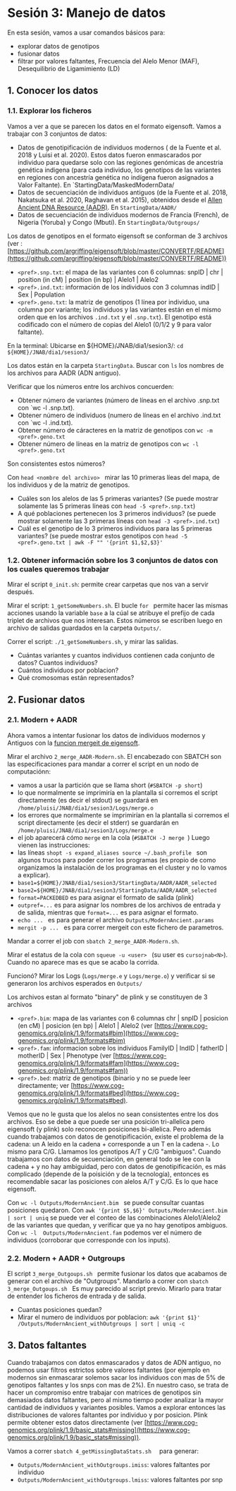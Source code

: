 # Sesión 3: Manejo de datos

En esta sesión, vamos a usar comandos básicos para:
- explorar datos de genotipos
- fusionar datos
- filtrar por valores faltantes, Frecuencia del Alelo Menor (MAF), Desequilibrio de Ligamimiento (LD)

## 1. Conocer los datos

### 1.1. Explorar los ficheros

Vamos a ver a que se parecen los datos en el formato eigensoft.
Vamos a trabajar con 3 conjuntos de datos:
- Datos de genotipificación de individuos modernos ( de la Fuente et al. 2018 y Luisi et al. 2020). Estos datos fueron enmascarados por individuo para quedarse solo con las regiones genómicas de ancestria genética indigena (para cada individuo, los genotipos de las variantes en regiones con ancestría genética no indígena fueron asignados a Valor Faltante). En `StartingData/MaskedModernData/
- Datos de secuenciación de individuos antiguos (de la Fuente et al. 2018, Nakatsuka et al. 2020, Raghavan et al. 2015), obtenidos desde el [Allen Ancient DNA Resource (AADR)](https://dataverse.harvard.edu/dataset.xhtml?persistentId=doi:10.7910/DVN/FFIDCW). En `StartingData/AADR/`
- Datos de secuenciación de individuos modernos de Francia (French), de Nigeria (Yoruba) y Congo (Mbuti). En `StartingData/Outgroups/`

Los datos de genotipos en el formato eigensoft se conforman de 3 archivos (ver : [https://github.com/argriffing/eigensoft/blob/master/CONVERTF/README](https://github.com/argriffing/eigensoft/blob/master/CONVERTF/README)) 
- `<pref>.snp.txt`: el mapa de las variantes con 6 columnas: snpID | chr | position (in cM) | position (in bp) | Alelo1 | Alelo2
- `<pref>.ind.txt`: información de los individuos con 3 columnas indID | Sex | Population
- `<pref>.geno.txt`: la matriz de genotipos (1 línea por individuo, una columna por variante; los individuos y las variantes están en el mismo orden que en los archivos  `.ind.txt` y el `.snp.txt`). El genotipo está codificado con el número de copias del Alelo1 (0/1/2 y 9 para valor faltante).

En la terminal: Ubicarse en ${HOME}/JNAB/dia1/sesion3/: ` cd ${HOME}/JNAB/dia1/sesion3/ `

Los datos están en la carpeta `StartingData`.
Buscar con `ls` los nombres de los archivos para AADR (ADN antiguo).

Verificar que los números entre los archivos concuerden:
- Obtener número de variantes (número de líneas en el archivo <pref>.snp.txt con `wc -l <pref>.snp.txt).
- Obtener número de individuos (numero de líneas en el archivo <pref>.ind.txt con `wc  -l <pref>.ind.txt).
- Obtener número de cáracteres en la matriz de genotipos con `wc -m <pref>.geno.txt`
- Obtener número de líneas en la matriz de genotipos con `wc -l <pref>.geno.txt`

Son consistentes estos números?

Con `head <nombre del archivo> ` mirar las 10 primeras líeas del mapa, de los individuos y de la matriz de genotipos.
- Cuáles son los alelos de las 5 primeras variantes? (Se puede mostrar solamente las 5 primeras líneas con `head -5 <pref>.snp.txt`)
- A qué poblaciones pertenecen los 3 primeros individuos? (se puede mostrar solamente las 3 primeras líneas con `head -3 <pref>.ind.txt`)
- Cuál es el genotipo de lo 3 primeros individuos para las 5 primeras variantes? (se puede mostrar estos genotipos con `head -5 <pref>.geno.txt | awk -F "" '{print $1,$2,$3}' `

### 1.2. Obtener información sobre los 3 conjuntos de datos con los cuales queremos trabajar

Mirar el script ` 0_init.sh `: permite crear carpetas que nos van a servir después.  

Mirar el script: ` 1_getSomeNumbers.sh `. El bucle `for ` permite hacer las mismas acciones usando la variable `base` a la cúal se atribuye el prefijo de cada triplet de archivos que nos interesan. Estos números se escriben luego en archivo de salidas guardados en la carpeta `Outputs/`.

Correr el script: ` ./1_getSomeNumbers.sh `, y mirar las salidas.
- Cuántas variantes y cuantos individuos contienen cada conjunto de datos? Cuantos individuos?
- Cuántos individuos por poblacion?
- Qué cromosomas están representados?


## 2. Fusionar datos

### 2.1. Modern + AADR
Ahora vamos a intentar fusionar los datos de individuos modernos y Antiguos con la [funcion mergeit de eigensoft](https://github.com/argriffing/eigensoft/blob/master/CONVERTF/README).

Mirar el archivo `2_merge_AADR-Modern.sh`.
El encabezado con SBATCH son las especificaciones para mandar a correr el script en un nodo de computaciónn:
- vamos a usar la partición que se llama short (`#SBATCH -p short`)
- lo  que normalmente se imprimiría en la plantalla si corremos el script directamente (es decir el stdout) se guardará en `/home/pluisi/JNAB/dia1/sesion3/Logs/merge.o`
- los errores que normalmente se imprimirían en la plantalla si corremos el script directamente (es decir el stderr) se guardarán en `/home/pluisi/JNAB/dia1/sesion3/Logs/merge.e`
- el job aparecerá cómo `merge` en la cola (`#SBATCH -J merge `)
Luego vienen las instrucciones: 
- las líneas `shopt -s expand_aliases
source ~/.bash_profile ` son algunos trucos para poder correr los programas (es propio de como organizamos la instalación de los programas en el cluster y no lo vamos a explicar).
- `base1=${HOME}/JNAB/dia1/sesion3/StartingData/AADR/AADR_selected`
- `base2=${HOME}/JNAB/dia1/sesion3/StartingData/AADR/AADR_selected`
- `format=PACKEDBED` es para asignar el formato de salida (plink)
- `outpref=...` es para asignar los nombres de los archivos de entrada y de salida, mientras que `format=...` es para asignar el formato.
- `echo ... ` es para generar el archivo `Outputs/ModernAncient.params `
- `mergit -p ... ` es para correr mergeit con este fichero de parametros.

Mandar a correr el job con `sbatch 2_merge_AADR-Modern.sh`.

Mirar el estatus de la cola con `squeue -u <user> ` (su user es `cursojnab<N>`). Cuando no aparece mas es que se acabo la corrida.

Funcionó? Mirar los Logs (`Logs/merge.e` y `Logs/merge.o`) y verificar si se generaron los archivos esperados en `Outputs/`

Los archivos estan al formato "binary" de plink y se constituyen de 3 archivos
- `<pref>.bim`: mapa de las variantes con 6 columnas chr | snpID | posicion (en cM) | posicion (en bp) | Alelo1 | Alelo2 (ver [https://www.cog-genomics.org/plink/1.9/formats#bim](https://www.cog-genomics.org/plink/1.9/formats#bim)
- `<pref>.fam`: informacion sobre los individuos FamilyID | IndID |  fatherID |  motherID | Sex | Phenotype (ver [https://www.cog-genomics.org/plink/1.9/formats#fam](https://www.cog-genomics.org/plink/1.9/formats#fam))
- `<pref>.bed`: matriz de genotipos (binario y no se puede leer directamente; ver [https://www.cog-genomics.org/plink/1.9/formats#bed](https://www.cog-genomics.org/plink/1.9/formats#bed).

 
Vemos que no le gusta que los alelos no sean consistentes entre los dos archivos. Eso se debe a que puede ser una posición tri-allelica pero eigensoft (y plink) solo reconocen posiciones bi-allelica.
Pero además cuando trabajamos con datos de genotipificación, existe el problema de la cadena: un A leido en la cadena + corresponde a un T en la cadena -. Lo mismo para C/G. Llamamos los genotipos A/T y C/G "ambiguos". Cuando trabajamos con datos de secuenciación, en general todo se lee con la cadena + y no hay ambiguidad, pero con datos de genotipificación, es más complicado (depende de la poisición y de la tecnología), entonces es recomendable sacar las posiciones con alelos A/T y C/G. Es lo que hace eigensoft.

Con `wc -l Outputs/ModernAncient.bim ` se puede consultar cuantas posiciones quedaron.
Con ` awk '{print $5,$6}' Outputs/ModernAncient.bim | sort | uniq ` se puede ver el conteo de las combinaciones Alelo1/Alelo2 de las variantes que quedan, y verificar que ya no hay genotipos ambiguos.
Con ` wc -l  Outputs/ModernAncient.fam `  podemos ver el número de individuos (corroborar que corresponde con los inputs).


### 2.2. Modern + AADR + Outgroups
El script `3_merge_Outgoups.sh ` permite fusionar los datos que acabamos de generar con el archivo de "Outgroups".
Mandarlo a correr con `sbatch 3_merge_Outgoups.sh `
Es muy parecido al script previo. Mirarlo para tratar de entender los ficheros de entrada y de salida.

- Cuantas posiciones quedan?
- Mirar el numero de individuos por poblacion: ` awk '{print $1}' /Outputs/ModernAncient_withOutgroups | sort | uniq -c `

## 3. Datos faltantes
Cuando trabajamos con datos enmascarados y datos de ADN antiguo, no podemos usar filtros estrictos sobre valores faltantes (por ejemplo en modernos sin enmascarar solemos sacar los individuos con mas de 5% de genotipos faltantes y los snps con mas de 2%). En nuestro caso, se trata de hacer un compromiso entre  trabajar con matrices de genotipos sin demasiados datos faltantes, pero al mismo tiempo poder analizar la mayor cantidad de individuos y variantes posibles. Vamos a explorar entonces las distribuciones de valores faltantes por individuo y por posicion.
Plink permite obtener estos datos directamente (ver [https://www.cog-genomics.org/plink/1.9/basic_stats#missing](https://www.cog-genomics.org/plink/1.9/basic_stats#missing)).

Vamos a correr `sbatch 4_getMissingDataStats.sh  ` para generar:
- `Outputs/ModernAncient_withOutgroups.imiss`: valores faltantes por individuo
- `Outputs/ModernAncient_withOutgroups.lmiss`: valores faltantes por snp
 


 









 

